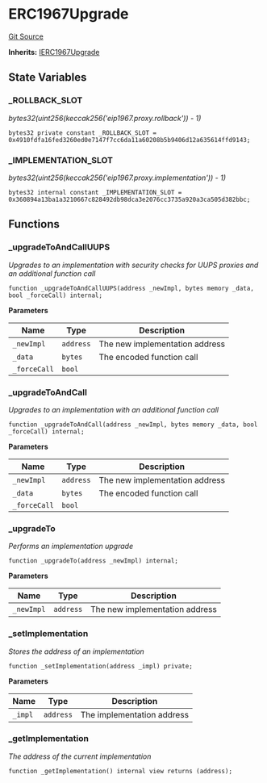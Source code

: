 # ERC1967Upgrade
[Git Source](https://github.com/daokitchen/nouns-stream/blob/c3b52a7ea0bf77a05c09aab9730867448a5dfdc7/src/proxy/ERC1967Upgrade.sol)

**Inherits:**
[IERC1967Upgrade](/src/proxy/interfaces/IERC1967Upgrade.sol/contract.IERC1967Upgrade.md)


## State Variables
### _ROLLBACK_SLOT
*bytes32(uint256(keccak256('eip1967.proxy.rollback')) - 1)*


```solidity
bytes32 private constant _ROLLBACK_SLOT = 0x4910fdfa16fed3260ed0e7147f7cc6da11a60208b5b9406d12a635614ffd9143;
```


### _IMPLEMENTATION_SLOT
*bytes32(uint256(keccak256('eip1967.proxy.implementation')) - 1)*


```solidity
bytes32 internal constant _IMPLEMENTATION_SLOT = 0x360894a13ba1a3210667c828492db98dca3e2076cc3735a920a3ca505d382bbc;
```


## Functions
### _upgradeToAndCallUUPS

*Upgrades to an implementation with security checks for UUPS proxies and an additional function call*


```solidity
function _upgradeToAndCallUUPS(address _newImpl, bytes memory _data, bool _forceCall) internal;
```
**Parameters**

|Name|Type|Description|
|----|----|-----------|
|`_newImpl`|`address`|The new implementation address|
|`_data`|`bytes`|The encoded function call|
|`_forceCall`|`bool`||


### _upgradeToAndCall

*Upgrades to an implementation with an additional function call*


```solidity
function _upgradeToAndCall(address _newImpl, bytes memory _data, bool _forceCall) internal;
```
**Parameters**

|Name|Type|Description|
|----|----|-----------|
|`_newImpl`|`address`|The new implementation address|
|`_data`|`bytes`|The encoded function call|
|`_forceCall`|`bool`||


### _upgradeTo

*Performs an implementation upgrade*


```solidity
function _upgradeTo(address _newImpl) internal;
```
**Parameters**

|Name|Type|Description|
|----|----|-----------|
|`_newImpl`|`address`|The new implementation address|


### _setImplementation

*Stores the address of an implementation*


```solidity
function _setImplementation(address _impl) private;
```
**Parameters**

|Name|Type|Description|
|----|----|-----------|
|`_impl`|`address`|The implementation address|


### _getImplementation

*The address of the current implementation*


```solidity
function _getImplementation() internal view returns (address);
```

